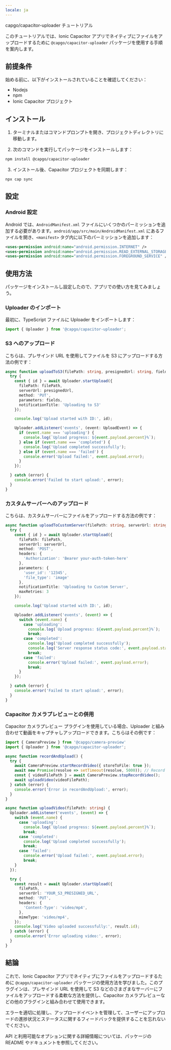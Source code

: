 ```yaml
---
locale: ja
---
```


capgo/capacitor-uploader チュートリアル

このチュートリアルでは、Ionic Capacitor アプリでネイティブにファイルをアップロードするために `@capgo/capacitor-uploader` パッケージを使用する手順を案内します。

## 前提条件

始める前に、以下がインストールされていることを確認してください：

- Nodejs
- npm
- Ionic Capacitor プロジェクト

## インストール

1. ターミナルまたはコマンドプロンプトを開き、プロジェクトディレクトリに移動します。

2. 次のコマンドを実行してパッケージをインストールします：

```bash
npm install @capgo/capacitor-uploader
```

3. インストール後、Capacitor プロジェクトを同期します：

```bash
npx cap sync
```

## 設定

### Android 設定

Android では、`AndroidManifest.xml` ファイルにいくつかのパーミッションを追加する必要があります。`android/app/src/main/AndroidManifest.xml` にあるファイルを開き、`<manifest>` タグ内に以下のパーミッションを追加します：

```xml
<uses-permission android:name="android.permission.INTERNET" />
<uses-permission android:name="android.permission.READ_EXTERNAL_STORAGE" />
<uses-permission android:name="android.permission.FOREGROUND_SERVICE" />
```

## 使用方法

パッケージをインストールし設定したので、アプリでの使い方を見てみましょう。

### Uploader のインポート

最初に、TypeScript ファイルに Uploader をインポートします：

```typescript
import { Uploader } from '@capgo/capacitor-uploader';
```

### S3 へのアップロード

こちらは、プレサインド URL を使用してファイルを S3 にアップロードする方法の例です：

```typescript
async function uploadToS3(filePath: string, presignedUrl: string, fields: Record<string, string>) {
  try {
    const { id } = await Uploader.startUpload({
      filePath: filePath,
      serverUrl: presignedUrl,
      method: 'PUT',
      parameters: fields,
      notificationTitle: 'Uploading to S3'
    });

    console.log('Upload started with ID:', id);

    Uploader.addListener('events', (event: UploadEvent) => {
      if (event.name === 'uploading') {
        console.log(`Upload progress: ${event.payload.percent}%`);
      } else if (event.name === 'completed') {
        console.log('Upload completed successfully');
      } else if (event.name === 'failed') {
        console.error('Upload failed:', event.payload.error);
      }
    });

  } catch (error) {
    console.error('Failed to start upload:', error);
  }
}
```

### カスタムサーバーへのアップロード

こちらは、カスタムサーバーにファイルをアップロードする方法の例です：

```typescript
async function uploadToCustomServer(filePath: string, serverUrl: string) {
  try {
    const { id } = await Uploader.startUpload({
      filePath: filePath,
      serverUrl: serverUrl,
      method: 'POST',
      headers: {
        'Authorization': 'Bearer your-auth-token-here'
      },
      parameters: {
        'user_id': '12345',
        'file_type': 'image'
      },
      notificationTitle: 'Uploading to Custom Server',
      maxRetries: 3
    });

    console.log('Upload started with ID:', id);

    Uploader.addListener('events', (event) => {
      switch (event.name) {
        case 'uploading':
          console.log(`Upload progress: ${event.payload.percent}%`);
          break;
        case 'completed':
          console.log('Upload completed successfully');
          console.log('Server response status code:', event.payload.statusCode);
          break;
        case 'failed':
          console.error('Upload failed:', event.payload.error);
          break;
      }
    });

  } catch (error) {
    console.error('Failed to start upload:', error);
  }
}
```

### Capacitor カメラプレビューとの併用

Capacitor カメラプレビュー プラグインを使用している場合、Uploader と組み合わせて動画をキャプチャしアップロードできます。こちらはその例です：

```typescript
import { CameraPreview } from '@capgo/camera-preview'
import { Uploader } from '@capgo/capacitor-uploader';

async function recordAndUpload() {
  try {
    await CameraPreview.startRecordVideo({ storeToFile: true });
    await new Promise(resolve => setTimeout(resolve, 5000)); // Record for 5 seconds
    const { videoFilePath } = await CameraPreview.stopRecordVideo();
    await uploadVideo(videoFilePath);
  } catch (error) {
    console.error('Error in recordAndUpload:', error);
  }
}

async function uploadVideo(filePath: string) {
  Uploader.addListener('events', (event) => {
    switch (event.name) {
      case 'uploading':
        console.log(`Upload progress: ${event.payload.percent}%`);
        break;
      case 'completed':
        console.log('Upload completed successfully');
        break;
      case 'failed':
        console.error('Upload failed:', event.payload.error);
        break;
    }
  });

  try {
    const result = await Uploader.startUpload({
      filePath,
      serverUrl: 'YOUR_S3_PRESIGNED_URL',
      method: 'PUT',
      headers: {
        'Content-Type': 'video/mp4',
      },
      mimeType: 'video/mp4',
    });
    console.log('Video uploaded successfully:', result.id);
  } catch (error) {
    console.error('Error uploading video:', error);
  }
}
```

## 結論

これで、Ionic Capacitor アプリでネイティブにファイルをアップロードするために `@capgo/capacitor-uploader` パッケージの使用方法を学びました。このプラグインは、プレサインド URL を使用して S3 などのさまざまなサーバーにファイルをアップロードする柔軟な方法を提供し、Capacitor カメラプレビューなどの他のプラグインと組み合わせて使用できます。

エラーを適切に処理し、アップロードイベントを管理して、ユーザーにアップロードの進捗状況とステータスに関するフィードバックを提供することを忘れないでください。

API と利用可能なオプションに関する詳細情報については、パッケージの README やドキュメントを参照してください。